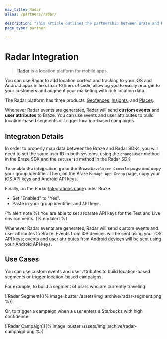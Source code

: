 ```yaml
---
nav_title: Radar
alias: /partners/radar/

description: "This article outlines the partnership between Braze and Radar to add location context and tracking to your iOS and Android apps."
page_type: partner

---
```


# Radar Integration

> [Radar](https://www.onradar.com/) is a location platform for mobile apps.

You can use Radar to add location context and tracking to your iOS and Android apps in less than 10 lines of code, allowing you to easily retarget to your customers and augment your marketing with rich location data.

The Radar platform has three products: [Geofences](https://www.onradar.com/documentation/geofences), [Insights](https://www.onradar.com/documentation/insights), and [Places](https://www.onradar.com/documentation/places).

Whenever Radar events are generated, Radar will send __custom events__ and __user attributes__ to Braze. You can use events and user attributes to build location-based segments or trigger location-based campaigns.

## Integration Details
In order to properly map data between the Braze and Radar SDKs, you will need to set the same user ID in both systems, using the `changeUser` method in the Braze SDK and the `setUserId` method in the Radar SDK.

To enable the integration, go to the Braze `Developer Console` page and copy your group identifier. Then, on the Braze `Manage App Group` page, copy your iOS API keys and Android API keys.

Finally, on the Radar [Integrations page](https://www.onradar.com/integrations) under Braze:

* Set "Enabled" to "Yes".
* Paste in your group identifier and API keys.

{% alert note %}
  You are able to set separate API keys for the Test and Live environments.
{% endalert %}

Whenever Radar events are generated, Radar will send custom events and user attributes to Braze. Events from iOS devices will be sent using your iOS API keys; events and user attributes from Android devices will be sent using your Android API keys.

## Use Cases

You can use custom events and user attributes to build location-based segments or trigger location-based campaigns.

For example, to build a segment of users who are currently traveling:

![Radar Segment]({% image_buster /assets/img_archive/radar-segment.png %})

Or, to trigger a campaign when a user enters a Starbucks with high confidence:

![Radar Campaign]({% image_buster /assets/img_archive/radar-campaign.png %})
